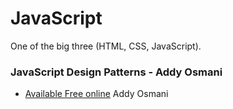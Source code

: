 # JavaScript 
One of the big three (HTML, CSS, JavaScript).


###  JavaScript Design Patterns - Addy Osmani

* [Available Free online](https://addyosmani.com/resources/essentialjsdesignpatterns/book/) Addy Osmani



